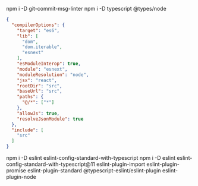 npm i -D git-commit-msg-linter
npm i -D typescript @types/node

```json
{
  "compilerOptions": {
    "target": "es6",
    "lib": [
      "dom",
      "dom.iterable",
      "esnext"
    ],
    "esModuleInterop": true,
    "module": "esnext",
    "moduleResolution": "node",
    "jsx": "react",
    "rootDir": "src",
    "baseUrl": "src",
    "paths": {
      "@/*": ["*"]
    },
    "allowJs": true,
    "resolveJsonModule": true
  },
  "include": [
    "src"
  ]
}

```

npm i -D eslint eslint-config-standard-with-typescript
npm i -D eslint eslint-config-standard-with-typescript@11 eslint-plugin-import eslint-plugin-promise eslint-plugin-standard @typescript-eslint/eslint-plugin eslint-plugin-node